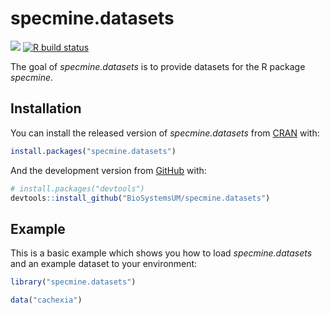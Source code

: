 
<!-- README.md is generated from README.Rmd. Please edit that file -->

# specmine.datasets

<!-- badges: start -->

[![](https://www.r-pkg.org/badges/version/specmine.datasets?color=green)](https://cran.r-project.org/package=specmine.datasets)
[![R build
status](https://github.com/BioSystemsUM/specmine.datasets/workflows/R-CMD-check/badge.svg)](https://github.com/BioSystemsUM/specmine.datasets/actions)
<!-- badges: end -->

The goal of *specmine.datasets* is to provide datasets for the R package
*specmine*.

## Installation

You can install the released version of *specmine.datasets* from
[CRAN](https://CRAN.R-project.org) with:

``` r
install.packages("specmine.datasets")
```

And the development version from [GitHub](https://github.com/) with:

``` r
# install.packages("devtools")
devtools::install_github("BioSystemsUM/specmine.datasets")
```

## Example

This is a basic example which shows you how to load *specmine.datasets*
and an example dataset to your environment:

``` r
library("specmine.datasets")

data("cachexia")
```
